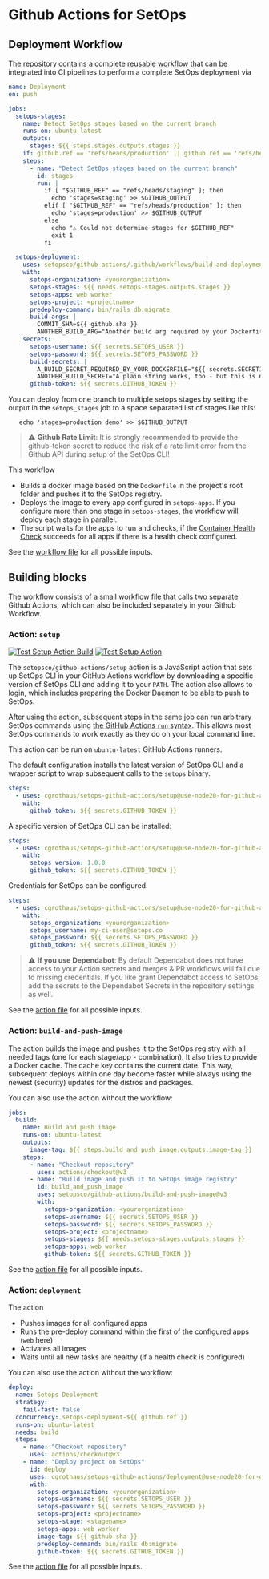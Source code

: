 # Github Actions for SetOps

## Deployment Workflow

The repository contains a complete [reusable workflow](https://docs.github.com/en/actions/using-workflows/reusing-workflows) that can be integrated into CI pipelines to perform a complete SetOps deployment via

```yaml
name: Deployment
on: push

jobs:
  setops-stages:
    name: Detect SetOps stages based on the current branch
    runs-on: ubuntu-latest
    outputs:
      stages: ${{ steps.stages.outputs.stages }}
    if: github.ref == 'refs/heads/production' || github.ref == 'refs/heads/staging'
    steps:
      - name: "Detect SetOps stages based on the current branch"
        id: stages
        run: |
          if [ "$GITHUB_REF" == "refs/heads/staging" ]; then
            echo 'stages=staging' >> $GITHUB_OUTPUT
          elif [ "$GITHUB_REF" == "refs/heads/production" ]; then
            echo 'stages=production' >> $GITHUB_OUTPUT
          else
            echo "⚠️ Could not determine stages for $GITHUB_REF"
            exit 1
          fi

  setops-deployment:
    uses: setopsco/github-actions/.github/workflows/build-and-deployment-workflow.yml@v3
    with:
      setops-organization: <yourorganization>
      setops-stages: ${{ needs.setops-stages.outputs.stages }}
      setops-apps: web worker
      setops-project: <projectname>
      predeploy-command: bin/rails db:migrate
      build-args: |
        COMMIT_SHA=${{ github.sha }}
        ANOTHER_BUILD_ARG="Another build arg required by your Dockerfile"
    secrets:
      setops-username: ${{ secrets.SETOPS_USER }}
      setops-password: ${{ secrets.SETOPS_PASSWORD }}
      build-secrets: |
        A_BUILD_SECRET_REQUIRED_BY_YOUR_DOCKERFILE="${{ secrets.SECRET1 }}"
        ANOTHER_BUILD_SECRET="A plain string works, too - but this is not secret anymore :-)"
      github-token: ${{ secrets.GITHUB_TOKEN }}
```

You can deploy from one branch to multiple setops stages by setting the output in the `setops_stages` job to a space separated list of stages like this:

```
   echo 'stages=production demo' >> $GITHUB_OUTPUT
```

> :warning: **Github Rate Limit**: It is strongly recommended to provide the github-token secret to reduce the risk of a rate limit error from the Github API during setup of the SetOps CLI!

This workflow

- Builds a docker image based on the `Dockerfile` in the project's root folder and pushes it to the SetOps registry.
- Deploys the image to every app configured in `setops-apps`. If you configure more than one stage in `setops-stages`, the workflow will deploy each stage in parallel.
- The script waits for the apps to run and checks, if the [Container Health Check](https://docs.setops.co/latest/user/configuration/apps/#container-health-check) succeeds for all apps if there is a health check configured.

See the [workflow file](.github/workflows/build-and-deployment-workflow.yml) for all possible inputs.

## Building blocks

The workflow consists of a small workflow file that calls two separate Github Actions, which can also be included separately in your Github Workflow.

### Action: `setup`

<p align="left">
  <a href="https://github.com/setopsco/github-actions/actions"><img alt="Test Setup Action Build" src="https://github.com/setopsco/github-actions/workflows/test-setup-action-build/badge.svg" /></a>
  <a href="https://github.com/setopsco/github-actions/actions"><img alt="Test Setup Action" src="https://github.com/setopsco/github-actions/workflows/test-setup-action/badge.svg" /></a>
</p>

The `setopsco/github-actions/setup` action is a JavaScript action that sets up SetOps CLI in your GitHub Actions workflow by downloading a specific version of SetOps CLI and adding it to your `PATH`. The action also allows to login, which includes preparing the Docker Daemon to be able to push to SetOps.

After using the action, subsequent steps in the same job can run arbitrary SetOps commands using [the GitHub Actions `run` syntax](https://help.github.com/en/actions/reference/workflow-syntax-for-github-actions#jobsjob_idstepsrun). This allows most SetOps commands to work exactly as they do on your local command line.

This action can be run on `ubuntu-latest` GitHub Actions runners.

The default configuration installs the latest version of SetOps CLI and a wrapper script to wrap subsequent calls to the `setops` binary.

```yaml
steps:
  - uses: cgrothaus/setops-github-actions/setup@use-node20-for-github-action
    with:
      github_token: ${{ secrets.GITHUB_TOKEN }}
```

A specific version of SetOps CLI can be installed:

```yaml
steps:
  - uses: cgrothaus/setops-github-actions/setup@use-node20-for-github-action
    with:
      setops_version: 1.0.0
      github_token: ${{ secrets.GITHUB_TOKEN }}
```

Credentials for SetOps can be configured:

```yaml
steps:
  - uses: cgrothaus/setops-github-actions/setup@use-node20-for-github-action
    with:
      setops_organization: <yourorganization>
      setops_username: my-ci-user@setops.co
      setops_password: ${{ secrets.SETOPS_PASSWORD }}
      github_token: ${{ secrets.GITHUB_TOKEN }}
```

> :warning: **If you use Dependabot**: By default Dependabot does not have access to your Action secrets and merges & PR workflows will fail due to missing credentials. If you like grant Dependabot access to SetOps, add the secrets to the Dependabot Secrets in the repository settings as well.

See the [action file](setup/action.yml) for all possible inputs.

### Action: `build-and-push-image`

The action builds the image and pushes it to the SetOps registry with all needed tags (one for each stage/app - combination). It also tries to provide a Docker cache. The cache key contains the current date. This way, subsequent deploys within one day become faster while always using the newest (security) updates for the distros and packages.

You can also use the action without the workflow:

```yaml
jobs:
  build:
    name: Build and push image
    runs-on: ubuntu-latest
    outputs:
      image-tag: ${{ steps.build_and_push_image.outputs.image-tag }}
    steps:
      - name: "Checkout repository"
        uses: actions/checkout@v3
      - name: "Build image and push it to SetOps image registry"
        id: build_and_push_image
        uses: setopsco/github-actions/build-and-push-image@v3
        with:
          setops-organization: <yourorganization>
          setops-username: ${{ secrets.SETOPS_USER }}
          setops-password: ${{ secrets.SETOPS_PASSWORD }}
          setops-project: <projectname>
          setops-stages: ${{ needs.setops-stages.outputs.stages }}
          setops-apps: web worker
          github-token: ${{ secrets.GITHUB_TOKEN }}
```

See the [action file](build-and-push-image/action.yml) for all possible inputs.

### Action: `deployment`

The action

- Pushes images for all configured apps
- Runs the pre-deploy command within the first of the configured apps (`web` here)
- Activates all images
- Waits until all new tasks are healthy (if a health check is configured)

You can also use the action without the workflow:

```yaml
deploy:
  name: Setops Deployment
  strategy:
    fail-fast: false
  concurrency: setops-deployment-${{ github.ref }}
  runs-on: ubuntu-latest
  needs: build
  steps:
    - name: "Checkout repository"
      uses: actions/checkout@v3
    - name: "Deploy project on SetOps"
      id: deploy
      uses: cgrothaus/setops-github-actions/deployment@use-node20-for-github-action
      with:
        setops-organization: <yourorganization>
        setops-username: ${{ secrets.SETOPS_USER }}
        setops-password: ${{ secrets.SETOPS_PASSWORD }}
        setops-project: <projectname>
        setops-stage: <stagename>
        setops-apps: web worker
        image-tag: ${{ github.sha }}
        predeploy-command: bin/rails db:migrate
        github-token: ${{ secrets.GITHUB_TOKEN }}
```

See the [action file](deployment/action.yml) for all possible inputs.
